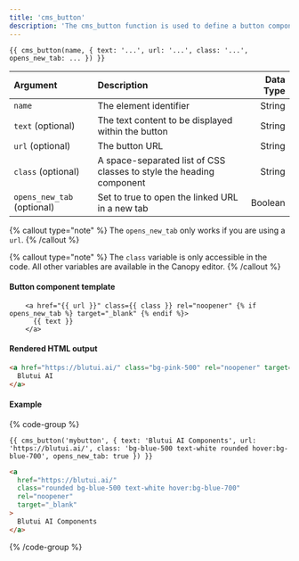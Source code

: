 ```yaml
---
title: 'cms_button'
description: 'The cms_button function is used to define a button component which can be edited on the Canopy editor.'
---
```


```canvas {% process=false %}
{{ cms_button(name, { text: '...', url: '...', class: '...', opens_new_tab: ... }) }}
```

| Argument                   | Description                                                          | Data Type |
| :------------------------- | :------------------------------------------------------------------- | --------: |
| `name`                     | The element identifier                                               |    String |
| `text` (optional)          | The text content to be displayed within the button                   |    String |
| `url` (optional)           | The button URL                                                       |    String |
| `class` (optional)         | A space-separated list of CSS classes to style the heading component |    String |
| `opens_new_tab` (optional) | Set to true to open the linked URL in a new tab                      |   Boolean |

{% callout type="note" %}
The `opens_new_tab` only works if you are using a `url`.
{% /callout %}

{% callout type="note" %}
The `class` variable is only accessible in the code. All other variables are available in the Canopy editor.
{% /callout %}

#### Button component template

```canvas {% process=false %}
    <a href="{{ url }}" class={{ class }} rel="noopener" {% if opens_new_tab %} target="_blank" {% endif %}>
      {{ text }}
    </a>
```

#### Rendered HTML output

```html {% process=false %}
<a href="https://blutui.ai/" class="bg-pink-500" rel="noopener" target="_blank">
  Blutui AI
</a>
```

#### Example

{% code-group %}

```canvas {% process=false filename="index.html" %}
{{ cms_button('mybutton', { text: 'Blutui AI Components', url: 'https://blutui.ai/', class: 'bg-blue-500 text-white rounded hover:bg-blue-700', opens_new_tab: true }) }}
```

```html {% process=false filename="Output" %}
<a
  href="https://blutui.ai/"
  class="rounded bg-blue-500 text-white hover:bg-blue-700"
  rel="noopener"
  target="_blank"
>
  Blutui AI Components
</a>
```

{% /code-group %}
